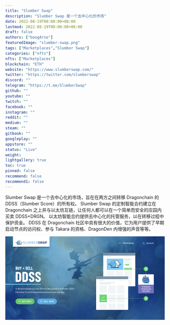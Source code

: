 ```yaml
---
title: "Slumber Swap"
description: "Slumber Swap 是一个去中心化的市场"
date: 2022-08-19T00:00:00+08:00
lastmod: 2022-08-19T00:00:00+08:00
draft: false
authors: ["boogArno"]
featuredImage: "slumber-swap.png"
tags: ["Marketplaces","Slumber Swap"]
categories: ["nfts"]
nfts: ["Marketplaces"]
blockchain: "ETH"
website: "https://www.slumberswap.com/"
twitter: "https://twitter.com/slumberswap"
discord: ""
telegram: "https://t.me/SlumberSwap"
github: ""
youtube: ""
twitch: ""
facebook: ""
instagram: ""
reddit: ""
medium: ""
steam: ""
gitbook: ""
googleplay: ""
appstore: ""
status: "Live"
weight: 
lightgallery: true
toc: true
pinned: false
recommend: false
recommend1: false
---
```

Slumber Swap 是一个去中心化的市场，旨在在两方之间转移 Dragonchain 的 DDSS（Slumber Score）的所有权。 Slumber Swap 的定制智能合约建立在 Dragonchain 之上并与以太坊互链，让任何人都可以在一个简单而安全的庄园内买卖 DDSS+DRGN。 以太坊智能合约提供去中心化的托管服务，以在转移过程中保护资金。 DDSS 在 Dragonchain 社区中具有很大的价值，它为用户提供了早期启动节点的访问权、参与 Takara 的资格、DragonDen 内增强的声音等等。

![slumberswap-dapp-marketplaces-eth-image1_55c961e378157b9f4e3103e05768e6aa](slumberswap-dapp-marketplaces-eth-image1_55c961e378157b9f4e3103e05768e6aa.png)